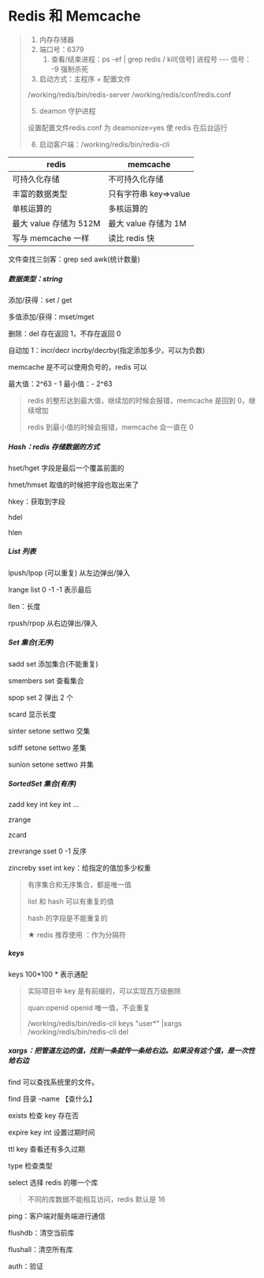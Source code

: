 # Redis 和 Memcache

> 1. 内存存储器		
> 2. 端口号：6379
>    1. 查看/结束进程：ps -ef | grep redis          /              kill[信号] 进程号       --- 信号： -9  强制杀死
> 3. 启动方式：主程序 + 配置文件	
>
> /working/redis/bin/redis-server /working/redis/conf/redis.conf
>
> 5. deamon 守护进程	
>
> 设置配置文件redis.conf 为 deamonize=yes 使 redis 在后台运行
>
> 6. 启动客户端：/working/redis/bin/redis-cli

| redis             | memcache         |
| ----------------- | ---------------- |
| 可持久化存储            | 不可持久化存储          |
| 丰富的数据类型           | 只有字符串 key=>value |
| 单核运算的             | 多核运算的            |
| 最大 value 存储为 512M | 最大 value 存储为 1M  |
| 写与 memcache 一样    | 读比 redis 快       |

文件查找三剑客：grep sed awk(统计数量)

##### 数据类型：string

添加/获得：set / get

多值添加/获得：mset/mget

删除：del	存在返回 1，不存在返回 0

自动加 1：incr/decr	incrby/decrby(指定添加多少，可以为负数)

memcache 是不可以使用负号的，redis 可以

最大值：2^63 - 1		最小值：- 2^63

> redis 的整形达到最大值，继续加的时候会报错，memcache 是回到 0，继续增加
>
> redis 到最小值的时候会报错，memcache 会一直在 0

##### Hash：redis 存储数据的方式

hset/hget	字段是最后一个覆盖前面的

hmet/hmset	取值的时候把字段也取出来了

hkey：获取到字段

hdel

hlen

##### List 列表

lpush/lpop (可以重复)  从左边弹出/弹入

lrange list 0 -1	-1 表示最后

llen：长度

rpush/rpop 从右边弹出/弹入

##### Set 集合(无序)

sadd set 添加集合(不能重复)

smembers set 查看集合

spop set 2	弹出 2 个

scard 显示长度

sinter setone settwo 交集

sdiff setone settwo 差集

sunion setone settwo 并集

##### SortedSet 集合(有序)

zadd key int key int ...

zrange

zcard

zrevrange sset 0 -1 反序

zincreby sset int key：给指定的值加多少权重

> 有序集合和无序集合，都是唯一值
>
> list 和 hash 可以有重复的值
>
> hash 的字段是不能重复的
>
> ★ redis 推荐使用 ：作为分隔符

##### keys

keys 100*100		* 表示通配

> 实际项目中 key 是有前缀的，可以实现百万级删除
>
> quan:openid 	openid 唯一值，不会重复
>
> /working/redis/bin/redis-cli keys "user*" |xargs /working/redis/bin/redis-cli del

#####  xargs：把管道左边的值，找到一条就传一条给右边。如果没有这个值，是一次性给右边

find	可以查找系统里的文件。

find 目录 -name 【查什么】

exists 检查 key 存在否

expire key int 设置过期时间

ttl key 查看还有多久过期

type 检查类型

select 选择 redis 的哪一个库 	

> 不同的库数据不能相互访问，redis 默认是 16

ping：客户端对服务端进行通信

flushdb：清空当前库

flushall：清空所有库

auth：验证